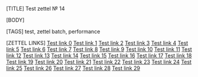 [TITLE]
Test zettel № 14

[BODY]

[TAGS]
test, zettel batch, performance

[ZETTEL LINKS]
[Test link 0](27.md)
[Test link 1](8.md)
[Test link 2](14.md)
[Test link 3](8.md)
[Test link 4](29.md)
[Test link 5](13.md)
[Test link 6](25.md)
[Test link 7](13.md)
[Test link 8](18.md)
[Test link 9](15.md)
[Test link 10](3.md)
[Test link 11](17.md)
[Test link 12](8.md)
[Test link 13](5.md)
[Test link 14](5.md)
[Test link 15](2.md)
[Test link 16](21.md)
[Test link 17](16.md)
[Test link 18](3.md)
[Test link 19](13.md)
[Test link 20](26.md)
[Test link 21](19.md)
[Test link 22](1.md)
[Test link 23](18.md)
[Test link 24](8.md)
[Test link 25](10.md)
[Test link 26](23.md)
[Test link 27](25.md)
[Test link 28](7.md)
[Test link 29](19.md)
